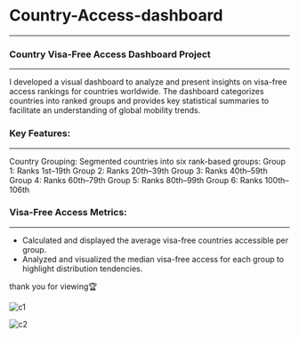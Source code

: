 # Country-Access-dashboard
---


### Country Visa-Free Access Dashboard Project
---
I developed a visual dashboard to analyze and present insights on visa-free access rankings for countries worldwide. 
The dashboard categorizes countries into ranked groups and provides key statistical summaries to facilitate an understanding of global mobility trends.

### Key Features:
---
Country Grouping: Segmented countries into six rank-based groups:
Group 1: Ranks 1st–19th
Group 2: Ranks 20th–39th
Group 3: Ranks 40th–59th
Group 4: Ranks 60th–79th
Group 5: Ranks 80th–99th
Group 6: Ranks 100th–106th

### Visa-Free Access Metrics:
---
* Calculated and displayed the average visa-free countries accessible per group.
* Analyzed and visualized the median visa-free access for each group to highlight distribution tendencies.


thank you for viewing🏆

![c1](https://github.com/user-attachments/assets/26a72c0b-6b0c-4c5e-a8bd-acff5a017fa2)


![c2](https://github.com/user-attachments/assets/1567253b-59d0-4f8b-bbaa-d05928a70f23)

